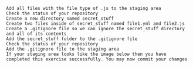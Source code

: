 
   
    Add all files with the file type of .js to the staging area
    Check the status of your repository
    Create a new directory named secret_stuff
    Create two files inside of secret_stuff named file1.yml and file2.js
    Create a .gitignore file so we can ignore the secret_stuff directory and all of its contents
    Add the secret_stuff folder to the .gitignore file 
    Check the status of your repository
    Add the .gitignore file to the staging area
    If your staging area looks like the image below then you have completed this exercise successfully. You may now commit your changes

